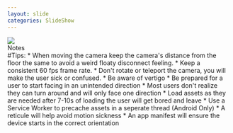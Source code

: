 ```yaml
---
layout: slide
categories: SlideShow
---
```


<div class="panel slide-content">
	<div class="panel-body">
		<img src="images/final-image.jpg">
	</div>
</div>
<div class="panel notes">
	<div class="panel-heading">Notes</div>
	<div class="panel-body marked">
#Tips:
* When moving the camera keep the camera's distance from the floor the same to avoid a weird floaty disconnect feeling.
* Keep a consistent 60 fps frame rate.
* Don't rotate or teleport the camera, you will make the user sick or confused.
* Be aware of vertigo
* Be prepared for a user to start facing in an unintended direction
* Most users don't realize they can turn around and will only face one direction
* Load assets as they are needed after 7-10s of loading the user will get bored and leave
* Use a Service Worker to precache assets in a seperate thread (Android Only)
* A reticule will help avoid motion sickness
* An app manifest will ensure the device starts in the correct orientation
	</div>
</div>
